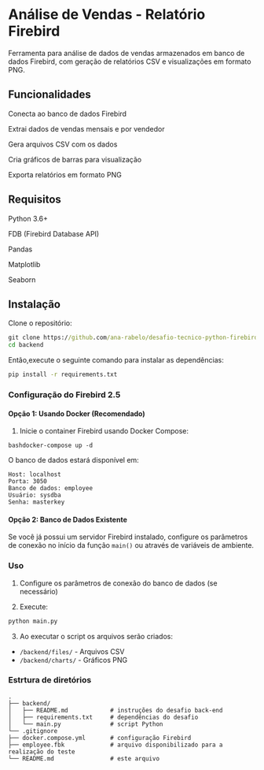 # Análise de Vendas - Relatório Firebird
Ferramenta para análise de dados de vendas armazenados em banco de dados Firebird, com geração de relatórios CSV e visualizações em formato PNG.
## Funcionalidades

Conecta ao banco de dados Firebird

Extrai dados de vendas mensais e por vendedor

Gera arquivos CSV com os dados

Cria gráficos de barras para visualização

Exporta relatórios em formato PNG

## Requisitos

Python 3.6+

FDB (Firebird Database API)

Pandas

Matplotlib

Seaborn

## Instalação 

Clone o repositório:

```cmd
git clone https://github.com/ana-rabelo/desafio-tecnico-python-firebird-n8n
cd backend
```

Então,execute o seguinte comando para instalar as dependências:

```cmd
pip install -r requirements.txt
```

### Configuração do Firebird 2.5

#### Opção 1: Usando Docker (Recomendado)

1. Inicie o container Firebird usando Docker Compose:

```bashdocker-compose up -d```

O banco de dados estará disponível em:

```
Host: localhost
Porta: 3050
Banco de dados: employee
Usuário: sysdba
Senha: masterkey
```

#### Opção 2: Banco de Dados Existente
Se você já possui um servidor Firebird instalado,  configure os parâmetros de conexão no início da função `main()` ou através de variáveis de ambiente.

### Uso

1. Configure os parâmetros de conexão do banco de dados (se necessário)

2. Execute:

```bash
python main.py
```

3. Ao executar o script os arquivos serão criados:

- ```/backend/files/``` - Arquivos CSV 
- ```/backend/charts/``` - Gráficos PNG 

### Estrtura de diretórios

```
.
├── backend/
│   ├── README.md            # instruções do desafio back‑end
│   ├── requirements.txt     # dependências do desafio
│   └── main.py              # script Python
└── .gitignore
├── docker.compose.yml       # configuração Firebird
├── employee.fbk             # arquivo disponibilizado para a realização do teste
└── README.md                # este arquivo
```
